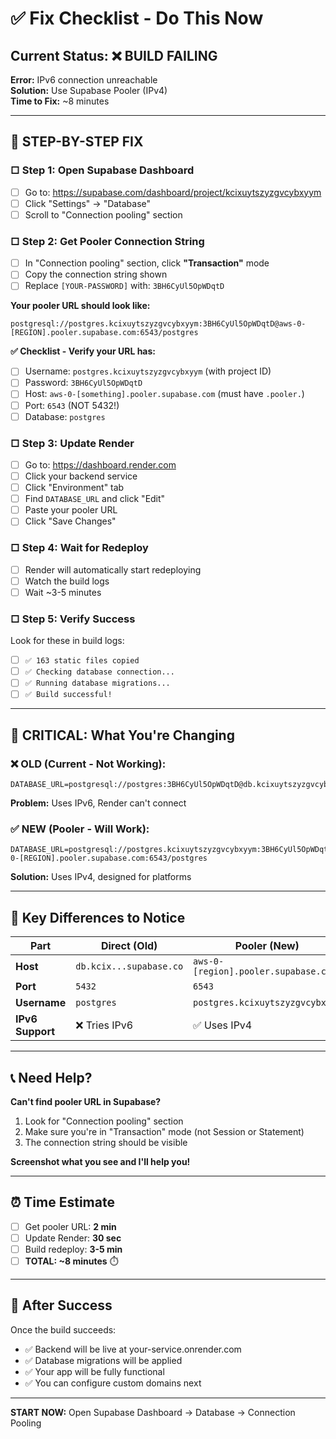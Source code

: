 # ✅ Fix Checklist - Do This Now

## Current Status: ❌ BUILD FAILING

**Error:** IPv6 connection unreachable  
**Solution:** Use Supabase Pooler (IPv4)  
**Time to Fix:** ~8 minutes  

---

## 🎯 STEP-BY-STEP FIX

### □ Step 1: Open Supabase Dashboard
- [ ] Go to: https://supabase.com/dashboard/project/kcixuytszyzgvcybxyym
- [ ] Click "Settings" → "Database"
- [ ] Scroll to "Connection pooling" section

### □ Step 2: Get Pooler Connection String
- [ ] In "Connection pooling" section, click **"Transaction"** mode
- [ ] Copy the connection string shown
- [ ] Replace `[YOUR-PASSWORD]` with: `3BH6CyUl5OpWDqtD`

**Your pooler URL should look like:**
```
postgresql://postgres.kcixuytszyzgvcybxyym:3BH6CyUl5OpWDqtD@aws-0-[REGION].pooler.supabase.com:6543/postgres
```

**✅ Checklist - Verify your URL has:**
- [ ] Username: `postgres.kcixuytszyzgvcybxyym` (with project ID)
- [ ] Password: `3BH6CyUl5OpWDqtD`
- [ ] Host: `aws-0-[something].pooler.supabase.com` (must have `.pooler.`)
- [ ] Port: `6543` (NOT 5432!)
- [ ] Database: `postgres`

### □ Step 3: Update Render
- [ ] Go to: https://dashboard.render.com
- [ ] Click your backend service
- [ ] Click "Environment" tab
- [ ] Find `DATABASE_URL` and click "Edit"
- [ ] Paste your pooler URL
- [ ] Click "Save Changes"

### □ Step 4: Wait for Redeploy
- [ ] Render will automatically start redeploying
- [ ] Watch the build logs
- [ ] Wait ~3-5 minutes

### □ Step 5: Verify Success
Look for these in build logs:
- [ ] `✅ 163 static files copied`
- [ ] `✅ Checking database connection...`
- [ ] `✅ Running database migrations...`
- [ ] `✅ Build successful!`

---

## 🚨 CRITICAL: What You're Changing

### ❌ OLD (Current - Not Working):
```
DATABASE_URL=postgresql://postgres:3BH6CyUl5OpWDqtD@db.kcixuytszyzgvcybxyym.supabase.co:5432/postgres
```
**Problem:** Uses IPv6, Render can't connect

### ✅ NEW (Pooler - Will Work):
```
DATABASE_URL=postgresql://postgres.kcixuytszyzgvcybxyym:3BH6CyUl5OpWDqtD@aws-0-[REGION].pooler.supabase.com:6543/postgres
```
**Solution:** Uses IPv4, designed for platforms

---

## 🎯 Key Differences to Notice

| Part | Direct (Old) | Pooler (New) |
|------|--------------|--------------|
| **Host** | `db.kcix...supabase.co` | `aws-0-[region].pooler.supabase.com` |
| **Port** | `5432` | `6543` |
| **Username** | `postgres` | `postgres.kcixuytszyzgvcybxyym` |
| **IPv6 Support** | ❌ Tries IPv6 | ✅ Uses IPv4 |

---

## 📞 Need Help?

**Can't find pooler URL in Supabase?**
1. Look for "Connection pooling" section
2. Make sure you're in "Transaction" mode (not Session or Statement)
3. The connection string should be visible

**Screenshot what you see and I'll help you!**

---

## ⏰ Time Estimate

- [ ] Get pooler URL: **2 min**
- [ ] Update Render: **30 sec**
- [ ] Build redeploy: **3-5 min**
- [ ] **TOTAL: ~8 minutes** ⏱️

---

## 🎉 After Success

Once the build succeeds:
- ✅ Backend will be live at your-service.onrender.com
- ✅ Database migrations will be applied
- ✅ Your app will be fully functional
- ✅ You can configure custom domains next

---

**START NOW:** Open Supabase Dashboard → Database → Connection Pooling
